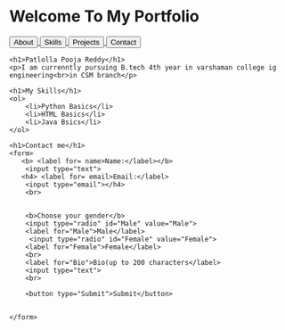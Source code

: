<!DOCTYPE html>
<html lang="en">
<head>
    <meta charset="UTF-8">
    <meta name="viewport" content="width=device-width, initial-scale=1.0">
    <title>Document</title>
</head>
<body>
    <h1>Welcome To My Portfolio</h1>
    <a href=""><button>
        About
    </button>
</a>
  <a href=""><button>
        Skills
    </button>
</a>
  <a href=""><button>
        Projects
    </button>
</a>
  <a href=""><button>
        Contact
    </button>
</a>

    <h1>Patlolla Pooja Reddy</h1>
    <p>I am currenntly pursuing B.tech 4th year in varshaman college ig engineering<br>in CSM branch</p>

    <h1>My Skills</h1>
    <ol>
        <li>Python Basics</li>
        <li>HTML Basics</li>
        <li>Java Bsics</li>
    </ol>

    <h1>Contact me</h1>
    <form>
       <b> <label for= name>Name:</label></b>
        <input type="text">
       <h4> <label for= email>Email:</label>
        <input type="email"></h4>
        <br>


        <b>Choose your gender</b>
        <input type="radio" id="Male" value="Male">
        <label for="Male">Male</label>
         <input type="radio" id="Female" value="Female">
        <label for="Female">Female</label>
        <br>
        <label for="Bio">Bio(up to 200 characters</label>
        <input type="text">
        <br>

        <button type="Submit">Submit</button>


    </form>

</body>
</html>
